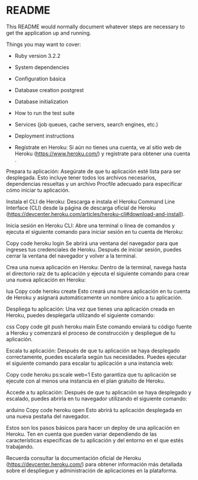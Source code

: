 # README

This README would normally document whatever steps are necessary to get the
application up and running.

Things you may want to cover:

* Ruby version 3.2.2

* System dependencies

* Configuration básica

* Database creation postgrest

* Database initialization

* How to run the test suite

* Services (job queues, cache servers, search engines, etc.)

* Deployment instructions

* Regístrate en Heroku: Si aún no tienes una cuenta, ve al sitio web de Heroku (https://www.heroku.com/) y regístrate para obtener una cuenta .

Prepara tu aplicación: Asegúrate de que tu aplicación esté lista para ser desplegada. Esto incluye tener todos los archivos necesarios, dependencias resueltas y un archivo Procfile adecuado para especificar cómo iniciar tu aplicación.

Instala el CLI de Heroku: Descarga e instala el Heroku Command Line Interface (CLI) desde la página de descarga oficial de Heroku (https://devcenter.heroku.com/articles/heroku-cli#download-and-install).

Inicia sesión en Heroku CLI: Abre una terminal o línea de comandos y ejecuta el siguiente comando para iniciar sesión en tu cuenta de Heroku:

Copy code
heroku login
Se abrirá una ventana del navegador para que ingreses tus credenciales de Heroku. Después de iniciar sesión, puedes cerrar la ventana del navegador y volver a la terminal.

Crea una nueva aplicación en Heroku: Dentro de la terminal, navega hasta el directorio raíz de tu aplicación y ejecuta el siguiente comando para crear una nueva aplicación en Heroku:

lua
Copy code
heroku create
Esto creará una nueva aplicación en tu cuenta de Heroku y asignará automáticamente un nombre único a tu aplicación.

Despliega tu aplicación: Una vez que tienes una aplicación creada en Heroku, puedes desplegarla utilizando el siguiente comando:

css
Copy code
git push heroku main
Este comando enviará tu código fuente a Heroku y comenzará el proceso de construcción y despliegue de tu aplicación.

Escala tu aplicación: Después de que tu aplicación se haya desplegado correctamente, puedes escalarla según tus necesidades. Puedes ejecutar el siguiente comando para escalar tu aplicación a una instancia web:

Copy code
heroku ps:scale web=1
Esto garantiza que tu aplicación se ejecute con al menos una instancia en el plan gratuito de Heroku.

Accede a tu aplicación: Después de que tu aplicación se haya desplegado y escalado, puedes abrirla en tu navegador utilizando el siguiente comando:

arduino
Copy code
heroku open
Esto abrirá tu aplicación desplegada en una nueva pestaña del navegador.

Estos son los pasos básicos para hacer un deploy de una aplicación en Heroku. Ten en cuenta que pueden variar dependiendo de las características específicas de tu aplicación y del entorno en el que estés trabajando.

Recuerda consultar la documentación oficial de Heroku (https://devcenter.heroku.com/) para obtener información más detallada sobre el despliegue y administración de aplicaciones en la plataforma.
